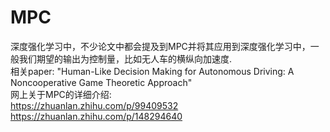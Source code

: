 # MPC
深度强化学习中，不少论文中都会提及到MPC并将其应用到深度强化学习中，一般我们期望的输出为控制量，比如无人车的横纵向加速度. <br>
相关paper: "Human-Like Decision Making for Autonomous Driving: A Noncooperative Game Theoretic Approach" <br>
网上关于MPC的详细介绍: <br>
https://zhuanlan.zhihu.com/p/99409532 <br>
https://zhuanlan.zhihu.com/p/148294640 <br>
